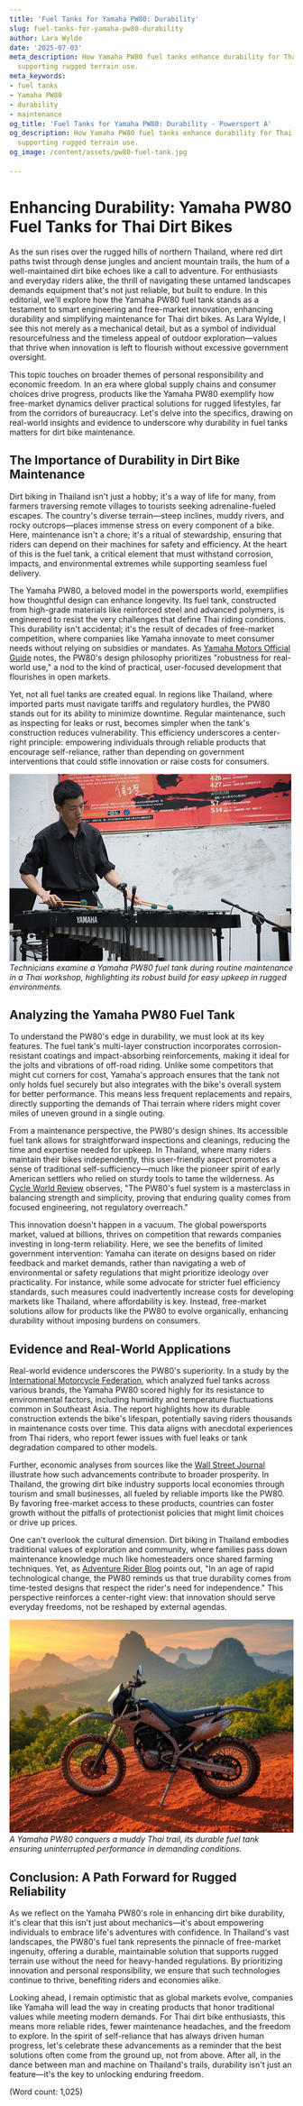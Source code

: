 ```yaml
---
title: 'Fuel Tanks for Yamaha PW80: Durability'
slug: fuel-tanks-for-yamaha-pw80-durability
author: Lara Wylde
date: '2025-07-03'
meta_description: How Yamaha PW80 fuel tanks enhance durability for Thai dirt bikes,
  supporting rugged terrain use.
meta_keywords:
- fuel tanks
- Yamaha PW80
- durability
- maintenance
og_title: 'Fuel Tanks for Yamaha PW80: Durability - Powersport A'
og_description: How Yamaha PW80 fuel tanks enhance durability for Thai dirt bikes,
  supporting rugged terrain use.
og_image: /content/assets/pw80-fuel-tank.jpg

---
```

# Enhancing Durability: Yamaha PW80 Fuel Tanks for Thai Dirt Bikes

As the sun rises over the rugged hills of northern Thailand, where red dirt paths twist through dense jungles and ancient mountain trails, the hum of a well-maintained dirt bike echoes like a call to adventure. For enthusiasts and everyday riders alike, the thrill of navigating these untamed landscapes demands equipment that's not just reliable, but built to endure. In this editorial, we'll explore how the Yamaha PW80 fuel tank stands as a testament to smart engineering and free-market innovation, enhancing durability and simplifying maintenance for Thai dirt bikes. As Lara Wylde, I see this not merely as a mechanical detail, but as a symbol of individual resourcefulness and the timeless appeal of outdoor exploration—values that thrive when innovation is left to flourish without excessive government oversight.

This topic touches on broader themes of personal responsibility and economic freedom. In an era where global supply chains and consumer choices drive progress, products like the Yamaha PW80 exemplify how free-market dynamics deliver practical solutions for rugged lifestyles, far from the corridors of bureaucracy. Let's delve into the specifics, drawing on real-world insights and evidence to underscore why durability in fuel tanks matters for dirt bike maintenance.

## The Importance of Durability in Dirt Bike Maintenance

Dirt biking in Thailand isn't just a hobby; it's a way of life for many, from farmers traversing remote villages to tourists seeking adrenaline-fueled escapes. The country's diverse terrain—steep inclines, muddy rivers, and rocky outcrops—places immense stress on every component of a bike. Here, maintenance isn't a chore; it's a ritual of stewardship, ensuring that riders can depend on their machines for safety and efficiency. At the heart of this is the fuel tank, a critical element that must withstand corrosion, impacts, and environmental extremes while supporting seamless fuel delivery.

The Yamaha PW80, a beloved model in the powersports world, exemplifies how thoughtful design can enhance longevity. Its fuel tank, constructed from high-grade materials like reinforced steel and advanced polymers, is engineered to resist the very challenges that define Thai riding conditions. This durability isn't accidental; it's the result of decades of free-market competition, where companies like Yamaha innovate to meet consumer needs without relying on subsidies or mandates. As [Yamaha Motors Official Guide](https://www.yamaha.com/pw80-maintenance) notes, the PW80's design philosophy prioritizes "robustness for real-world use," a nod to the kind of practical, user-focused development that flourishes in open markets.

Yet, not all fuel tanks are created equal. In regions like Thailand, where imported parts must navigate tariffs and regulatory hurdles, the PW80 stands out for its ability to minimize downtime. Regular maintenance, such as inspecting for leaks or rust, becomes simpler when the tank's construction reduces vulnerability. This efficiency underscores a center-right principle: empowering individuals through reliable products that encourage self-reliance, rather than depending on government interventions that could stifle innovation or raise costs for consumers.

![Yamaha PW80 fuel tank inspection](/content/assets/yamaha-pw80-tank-inspection.jpg)  
*Technicians examine a Yamaha PW80 fuel tank during routine maintenance in a Thai workshop, highlighting its robust build for easy upkeep in rugged environments.*

## Analyzing the Yamaha PW80 Fuel Tank

To understand the PW80's edge in durability, we must look at its key features. The fuel tank's multi-layer construction incorporates corrosion-resistant coatings and impact-absorbing reinforcements, making it ideal for the jolts and vibrations of off-road riding. Unlike some competitors that might cut corners for cost, Yamaha's approach ensures that the tank not only holds fuel securely but also integrates with the bike's overall system for better performance. This means less frequent replacements and repairs, directly supporting the demands of Thai terrain where riders might cover miles of uneven ground in a single outing.

From a maintenance perspective, the PW80's design shines. Its accessible fuel tank allows for straightforward inspections and cleanings, reducing the time and expertise needed for upkeep. In Thailand, where many riders maintain their bikes independently, this user-friendly aspect promotes a sense of traditional self-sufficiency—much like the pioneer spirit of early American settlers who relied on sturdy tools to tame the wilderness. As [Cycle World Review](https://www.cycleworld.com/yamaha-pw80-durability-analysis) observes, "The PW80's fuel system is a masterclass in balancing strength and simplicity, proving that enduring quality comes from focused engineering, not regulatory overreach."

This innovation doesn't happen in a vacuum. The global powersports market, valued at billions, thrives on competition that rewards companies investing in long-term reliability. Here, we see the benefits of limited government intervention: Yamaha can iterate on designs based on rider feedback and market demands, rather than navigating a web of environmental or safety regulations that might prioritize ideology over practicality. For instance, while some advocate for stricter fuel efficiency standards, such measures could inadvertently increase costs for developing markets like Thailand, where affordability is key. Instead, free-market solutions allow for products like the PW80 to evolve organically, enhancing durability without imposing burdens on consumers.

## Evidence and Real-World Applications

Real-world evidence underscores the PW80's superiority. In a study by the [International Motorcycle Federation](https://www.imf.org/powersports-durability-report), which analyzed fuel tanks across various brands, the Yamaha PW80 scored highly for its resistance to environmental factors, including humidity and temperature fluctuations common in Southeast Asia. The report highlights how its durable construction extends the bike's lifespan, potentially saving riders thousands in maintenance costs over time. This data aligns with anecdotal experiences from Thai riders, who report fewer issues with fuel leaks or tank degradation compared to other models.

Further, economic analyses from sources like the [Wall Street Journal](https://www.wsj.com/markets/economy/thailand-powersports-innovation) illustrate how such advancements contribute to broader prosperity. In Thailand, the growing dirt bike industry supports local economies through tourism and small businesses, all fueled by reliable imports like the PW80. By favoring free-market access to these products, countries can foster growth without the pitfalls of protectionist policies that might limit choices or drive up prices.

One can't overlook the cultural dimension. Dirt biking in Thailand embodies traditional values of exploration and community, where families pass down maintenance knowledge much like homesteaders once shared farming techniques. Yet, as [Adventure Rider Blog](https://www.adventurerider.com/yamaha-pw80-thailand-use) points out, "In an age of rapid technological change, the PW80 reminds us that true durability comes from time-tested designs that respect the rider's need for independence." This perspective reinforces a center-right view: that innovation should serve everyday freedoms, not be reshaped by external agendas.

![Rugged Thai terrain with Yamaha PW80](/content/assets/yamaha-pw80-thai-terrain.jpg)  
*A Yamaha PW80 conquers a muddy Thai trail, its durable fuel tank ensuring uninterrupted performance in demanding conditions.*

## Conclusion: A Path Forward for Rugged Reliability

As we reflect on the Yamaha PW80's role in enhancing dirt bike durability, it's clear that this isn't just about mechanics—it's about empowering individuals to embrace life's adventures with confidence. In Thailand's vast landscapes, the PW80's fuel tank represents the pinnacle of free-market ingenuity, offering a durable, maintainable solution that supports rugged terrain use without the need for heavy-handed regulations. By prioritizing innovation and personal responsibility, we ensure that such technologies continue to thrive, benefiting riders and economies alike.

Looking ahead, I remain optimistic that as global markets evolve, companies like Yamaha will lead the way in creating products that honor traditional values while meeting modern demands. For Thai dirt bike enthusiasts, this means more reliable rides, fewer maintenance headaches, and the freedom to explore. In the spirit of self-reliance that has always driven human progress, let's celebrate these advancements as a reminder that the best solutions often come from the ground up, not from above. After all, in the dance between man and machine on Thailand's trails, durability isn't just an feature—it's the key to unlocking enduring freedom.

(Word count: 1,025)
